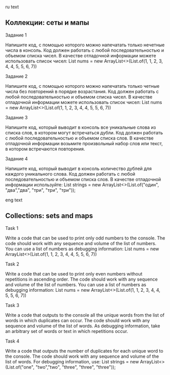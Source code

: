 ru text
## Коллекции: сеты и мапы


Задание 1


Напишите код, с помощью которого можно напечатать только нечетные числа в консоль. Код должен работать с любой последовательностью и объемом списка чисел.
В качестве отладочной информации можете использовать список чисел:
List<Integer> nums = new ArrayList<>(List.of(1, 1, 2, 3, 4, 4, 5, 5, 6, 7))
​

Задание 2


Напишите код, с помощью которого можно напечатать только четные числа без повторений в порядке возрастания. Код должен работать с любой последовательностью и объемом списка чисел.
В качестве отладочной информации можете использовать список чисел:
List<Integer> nums = new ArrayList<>(List.of(1, 1, 2, 3, 4, 4, 5, 5, 6, 7))
​

Задание 3


Напишите код, который выводит в консоль все уникальные слова из списка слов, в котором могут встречаться дубли. Код должен работать с любой последовательностью и объемом списка слов.
В качестве отладочной информации возьмите произвольный набор слов или текст, в котором встречаются повторения. 

Задание 4


Напишите код, который выводит в консоль количество дублей для каждого уникального слова. Код должен работать с любой последовательностью и объемом списка слов.
В качестве отладочной информации используйте:
List<String> strings = new ArrayList<>(List.of("один", "два","два", "три", "три", "три"));

eng text
## Collections: sets and maps


Task 1


Write a code that can be used to print only odd numbers to the console. The code should work with any sequence and volume of the list of numbers.
You can use a list of numbers as debugging information:
List<Integer> nums = new ArrayList<>(List.of(1, 1, 2, 3, 4, 4, 5, 5, 6, 7))
​

Task 2


Write a code that can be used to print only even numbers without repetitions in ascending order. The code should work with any sequence and volume of the list of numbers.
You can use a list of numbers as debugging information:
List<Integer> nums = new ArrayList<>(List.of(1, 1, 2, 3, 4, 4, 5, 5, 6, 7))
​

Task 3


Write a code that outputs to the console all the unique words from the list of words in which duplicates can occur. The code should work with any sequence and volume of the list of words.
As debugging information, take an arbitrary set of words or text in which repetitions occur. 

Task 4


Write a code that outputs the number of duplicates for each unique word to the console. The code should work with any sequence and volume of the list of words.
For debugging information, use:
List<String> strings = new ArrayList<>(List.of("one", "two","two", "three", "three", "three"));
